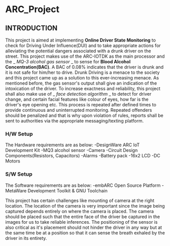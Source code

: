 # ARC_Project
## INTRODUCTION
This project is aimed at implementing **Online Driver State Monitoring** to check for Driving Under Influence(DUI) and to take appropriate actions for alleviating the potential dangers associated with a drunk driver on the street. This project makes use of the ARC-IOTDK as the main processor and the _ _MQ-3 alcohol gas sensor_ _ to sense for **Blood Alcohol Concentration(BAC)**. A BAC of 0.08% indicates that the driver is drunk and it is not safe for him/her to drive. Drunk Driving is a menace to the society and this project came up as a solution to this ever-increasing menace. As mentioned before, the gas sensor's output shall give an indication of the intoxication of the driver. To increase exactness and reliability, this project shall also make use of _ _face detection algorithm_ _ to detect for driver change, and certain facial features like colour of eyes, how far is the driver's eye opening etc. This process is repeated after defined times to provide continuous and uninterrupted monitoring. Repeated offenders should be penalized and that is why upon violation of rules, reports shall be sent to authorities via the appropriate messaging/texting platform.

### H/W Setup
The Hardware requirements are as below:
-DesignWare ARC IoT Development Kit
-MQ3 alcohol sensor
-Camera 
-Circuit Design Components(Resistors, Capacitors)
-Alarms 
-Battery pack
-16x2 LCD
-DC Motors  

### S/W Setup
The Software requirements are as below:
-embARC Open Source Platform
-MetaWare Development Toolkit & GNU Toolchain

This project has certain challenges like mounting of camera at the right location. The location of the camera is very important since the image being captured depends entirely on where the camera is placed. The camera should be placed such that the entire face of the driver be captured in the images for us to take reliable inferences. The positioning of the sensor is also critical as it's placement should not hinder the driver in any way but at the same time be at a position so that it can sense the breath exhaled by the driver in its entirety. 
